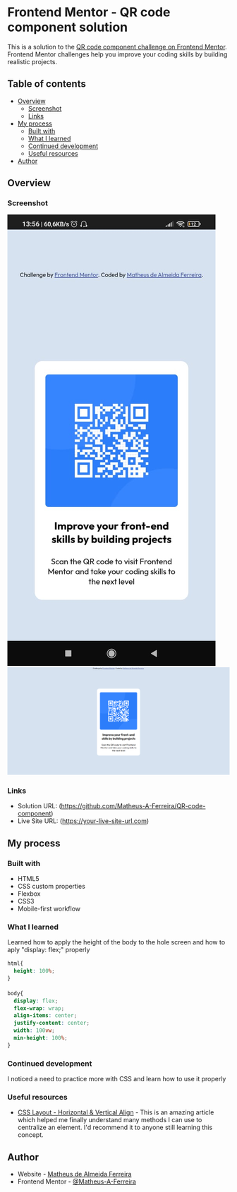# Frontend Mentor - QR code component solution

This is a solution to the [QR code component challenge on Frontend Mentor](https://www.frontendmentor.io/challenges/qr-code-component-iux_sIO_H). Frontend Mentor challenges help you improve your coding skills by building realistic projects. 

## Table of contents

- [Overview](#overview)
  - [Screenshot](#screenshot)
  - [Links](#links)
- [My process](#my-process)
  - [Built with](#built-with)
  - [What I learned](#what-i-learned)
  - [Continued development](#continued-development)
  - [Useful resources](#useful-resources)
- [Author](#author)

## Overview

### Screenshot

![./images\QR_code_component_solution_mobile.jpeg](./images\QR_code_component_solution_mobile.jpeg)
![desktop](./images\QR_code_component_solution_desktop.png)

### Links

- Solution URL: (https://github.com/Matheus-A-Ferreira/QR-code-component)
- Live Site URL: (https://your-live-site-url.com)

## My process

### Built with

- HTML5
- CSS custom properties
- Flexbox
- CSS3
- Mobile-first workflow


### What I learned

Learned how to apply the height of the body to the hole screen and how to aply "display: flex;" properly

```css
html{
  height: 100%;
}

body{
  display: flex;
  flex-wrap: wrap;
  align-items: center;
  justify-content: center;
  width: 100vw;      
  min-height: 100%;
}
```

### Continued development

I noticed a need to practice more with CSS and learn how to use it properly

### Useful resources

- [CSS Layout - Horizontal & Vertical Align](https://www.w3schools.com/css/css_align.asp) - This is an amazing article which helped me finally understand many methods I can use to centralize an element. I'd recommend it to anyone still learning this concept.

## Author

- Website - [Matheus de Almeida Ferreira](https://matheus-a-ferreira.github.io/Portfolio/)
- Frontend Mentor - [@Matheus-A-Ferreira](https://www.frontendmentor.io/profile/Matheus-A-Ferreira)

